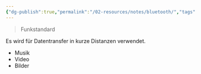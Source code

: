 ```yaml
---
{"dg-publish":true,"permalink":"/02-resources/notes/bluetooth/","tags":[null],"noteIcon":"","updated":"2024-06-10T02:02:17.000+02:00"}
---
```


> Funkstandard

Es wird für Datentransfer in kurze Distanzen verwendet.
- Musik
- Video
- Bilder